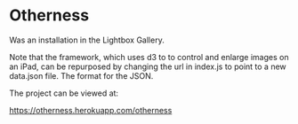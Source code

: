 # Otherness

Was an installation in the Lightbox Gallery. 

Note that the framework, which uses d3 to to control and enlarge images on an iPad, can be repurposed by changing the url in index.js to point to a new data.json file. The format for the JSON.

The project can be viewed at:

https://otherness.herokuapp.com/otherness 


